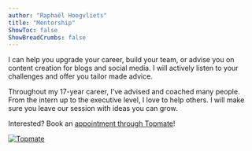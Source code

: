 ```yaml
---
author: "Raphaël Hoogvliets"
title: "Mentorship"
ShowToc: false
ShowBreadCrumbs: false
---
```


I can help you upgrade your career, build your team, or advise you on content creation for blogs and social media. I will actively listen to your challenges and offer you tailor made advice.

Throughout my 17-year career, I've advised and coached many people. From the intern up to the executive level, I love to help others. I will make sure you leave our session with ideas you can grow.

Interested? Book an [appointment through Topmate](https://topmate.io/raphael)!

[![Topmate](/topmate.png)](https://topmate.io/raphael)
